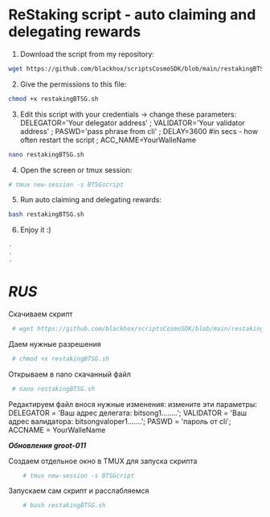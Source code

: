 # ReStaking script - auto claiming and delegating rewards

1. Download the script from my repository:

```bash
wget https://github.com/blackhox/scriptsCosmoSDK/blob/main/restakingBTSG.sh
```

2. Give the permissions to this file:

```bash
chmod +x restakingBTSG.sh
```

3. Edit this script with your credentials -> change these parameters: DELEGATOR='Your delegator address' ;
VALIDATOR='Your validator address' ;
PASWD='pass phrase from cli' ;
DELAY=3600 #in secs - how often restart the script ;
ACC_NAME=YourWalleName 
 
 ```bash
nano restakingBTSG.sh
```
4. Open the screen or tmux session:
 
 ```bash
# tmux new-session -s BTSGscript
```
5. Run auto claiming and delegating rewards:

 ```bash
bash restakingBTSG.sh
```
6. Enjoy it :)

```bash
.
.
.
```
# ***RUS***  
Скачиваем скрипт 
```bash
 # wget https://github.com/blackhox/scriptsCosmoSDK/blob/main/restakingBTSG.sh 
```
Даем нужные разрешения
```bash
 # chmod +x restakingBTSG.sh
```
Открываем в nano скачанный файл
```bash
 # nano restakingBTSG.sh
```
Редактируем файл внося нужные изменения: измените эти параметры: 
 DELEGATOR = 'Ваш адрес делегата: bitsong1........'; 
 VALIDATOR = 'Ваш адрес валидатора: bitsongvaloper1.......'; 
 PASWD = 'пароль от cli'; 
 ACCNAME = YourWalleName

 ***Обновления groot-011***
 
   Создаем отдельное окно в TMUX для запуска скрипта
```bash
    # tmux new-session -s BTSGcript
```
   
   Запускаем сам скрипт и расслабляемся
```bash
    # bash restakingBTSG.sh
```
